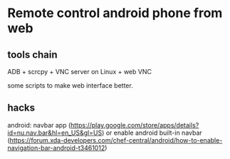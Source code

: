 # Remote control android phone from web

## tools chain

ADB + scrcpy + VNC server on Linux + web VNC

some scripts to make web interface better. 

## hacks

android: navbar app (https://play.google.com/store/apps/details?id=nu.nav.bar&hl=en_US&gl=US) or enable android built-in navbar (https://forum.xda-developers.com/chef-central/android/how-to-enable-navigation-bar-android-t3461012)




